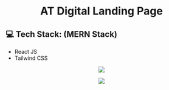 # <p align="center">AT Digital Landing Page</p>
## 💻 Tech Stack: (MERN Stack)
- React JS
- Tailwind CSS



<p align="center" > <img src="https://github.com/iamthanuj/at_digital/assets/98619183/c01b43e3-ed55-41fb-83fc-4ef06a889ba1" > </p>

<p align="center" > <img src="https://github.com/iamthanuj/at_digital/assets/98619183/3969352c-9802-4f8e-ba38-721044d38f9a"> </p>
